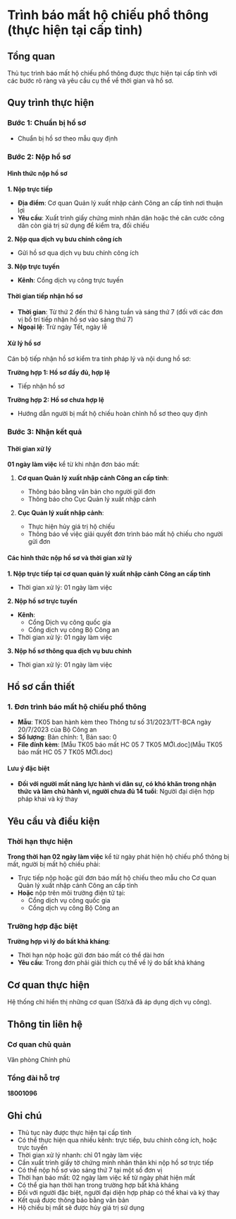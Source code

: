 # Trình báo mất hộ chiếu phổ thông (thực hiện tại cấp tỉnh)

## Tổng quan
Thủ tục trình báo mất hộ chiếu phổ thông được thực hiện tại cấp tỉnh với các bước rõ ràng và yêu cầu cụ thể về thời gian và hồ sơ.

## Quy trình thực hiện

### Bước 1: Chuẩn bị hồ sơ
- Chuẩn bị hồ sơ theo mẫu quy định

### Bước 2: Nộp hồ sơ

#### Hình thức nộp hồ sơ

**1. Nộp trực tiếp**
- **Địa điểm**: Cơ quan Quản lý xuất nhập cảnh Công an cấp tỉnh nơi thuận lợi
- **Yêu cầu**: Xuất trình giấy chứng minh nhân dân hoặc thẻ căn cước công dân còn giá trị sử dụng để kiểm tra, đối chiếu

**2. Nộp qua dịch vụ bưu chính công ích**
- Gửi hồ sơ qua dịch vụ bưu chính công ích

**3. Nộp trực tuyến**
- **Kênh**: Cổng dịch vụ công trực tuyến

#### Thời gian tiếp nhận hồ sơ
- **Thời gian**: Từ thứ 2 đến thứ 6 hàng tuần và sáng thứ 7 (đối với các đơn vị bố trí tiếp nhận hồ sơ vào sáng thứ 7)
- **Ngoại lệ**: Trừ ngày Tết, ngày lễ

#### Xử lý hồ sơ
Cán bộ tiếp nhận hồ sơ kiểm tra tính pháp lý và nội dung hồ sơ:

**Trường hợp 1: Hồ sơ đầy đủ, hợp lệ**
- Tiếp nhận hồ sơ

**Trường hợp 2: Hồ sơ chưa hợp lệ**
- Hướng dẫn người bị mất hộ chiếu hoàn chỉnh hồ sơ theo quy định

### Bước 3: Nhận kết quả

#### Thời gian xử lý
**01 ngày làm việc** kể từ khi nhận đơn báo mất:

1. **Cơ quan Quản lý xuất nhập cảnh Công an cấp tỉnh**:
   - Thông báo bằng văn bản cho người gửi đơn
   - Thông báo cho Cục Quản lý xuất nhập cảnh

2. **Cục Quản lý xuất nhập cảnh**:
   - Thực hiện hủy giá trị hộ chiếu
   - Thông báo về việc giải quyết đơn trình báo mất hộ chiếu cho người gửi đơn

#### Các hình thức nộp hồ sơ và thời gian xử lý

**1. Nộp trực tiếp tại cơ quan quản lý xuất nhập cảnh Công an cấp tỉnh**
- Thời gian xử lý: 01 ngày làm việc

**2. Nộp hồ sơ trực tuyến**
- **Kênh**: 
  - Cổng Dịch vụ công quốc gia
  - Cổng dịch vụ công Bộ Công an
- Thời gian xử lý: 01 ngày làm việc

**3. Nộp hồ sơ thông qua dịch vụ bưu chính**
- Thời gian xử lý: 01 ngày làm việc

## Hồ sơ cần thiết

### 1. Đơn trình báo mất hộ chiếu phổ thông
- **Mẫu**: TK05 ban hành kèm theo Thông tư số 31/2023/TT-BCA ngày 20/7/2023 của Bộ Công an
- **Số lượng**: Bản chính: 1, Bản sao: 0
- **File đính kèm**: [Mẫu TK05 báo mất HC 05 7 TK05 MỚI.doc](Mẫu TK05 báo mất HC 05 7 TK05 MỚI.doc)

#### Lưu ý đặc biệt
- **Đối với người mất năng lực hành vi dân sự, có khó khăn trong nhận thức và làm chủ hành vi, người chưa đủ 14 tuổi**: Người đại diện hợp pháp khai và ký thay

## Yêu cầu và điều kiện

### Thời hạn thực hiện
**Trong thời hạn 02 ngày làm việc** kể từ ngày phát hiện hộ chiếu phổ thông bị mất, người bị mất hộ chiếu phải:

- Trực tiếp nộp hoặc gửi đơn báo mất hộ chiếu theo mẫu cho Cơ quan Quản lý xuất nhập cảnh Công an cấp tỉnh
- **Hoặc** nộp trên môi trường điện tử tại:
  - Cổng dịch vụ công quốc gia
  - Cổng dịch vụ công Bộ Công an

### Trường hợp đặc biệt
**Trường hợp vì lý do bất khả kháng**:
- Thời hạn nộp hoặc gửi đơn báo mất có thể dài hơn
- **Yêu cầu**: Trong đơn phải giải thích cụ thể về lý do bất khả kháng

## Cơ quan thực hiện

Hệ thống chỉ hiển thị những cơ quan (Sở/xã đã áp dụng dịch vụ công).

## Thông tin liên hệ

### Cơ quan chủ quản
Văn phòng Chính phủ

### Tổng đài hỗ trợ
**18001096**

## Ghi chú

- Thủ tục này được thực hiện tại cấp tỉnh
- Có thể thực hiện qua nhiều kênh: trực tiếp, bưu chính công ích, hoặc trực tuyến
- Thời gian xử lý nhanh: chỉ 01 ngày làm việc
- Cần xuất trình giấy tờ chứng minh nhân thân khi nộp hồ sơ trực tiếp
- Có thể nộp hồ sơ vào sáng thứ 7 tại một số đơn vị
- Thời hạn báo mất: 02 ngày làm việc kể từ ngày phát hiện mất
- Có thể gia hạn thời hạn trong trường hợp bất khả kháng
- Đối với người đặc biệt, người đại diện hợp pháp có thể khai và ký thay
- Kết quả được thông báo bằng văn bản
- Hộ chiếu bị mất sẽ được hủy giá trị sử dụng

